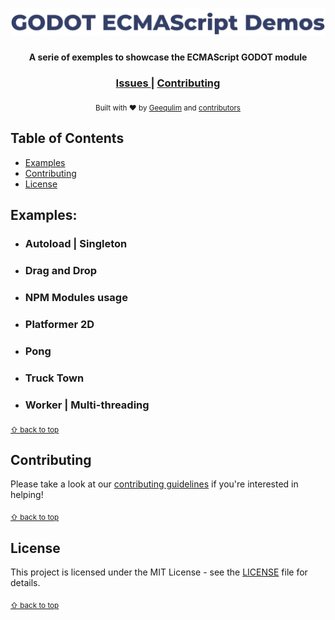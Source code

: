 <h1 align="center">
  <img src="./logo.png" alt="GODOT ECMAScript Demos"/>
</h1>
<div align="center">
  <strong>A serie of exemples to showcase the ECMAScript GODOT module</strong>
</div>

<div align="center">
  <h3>
    <a href="https://github.com/GodotExplorer/ECMAScriptDemos/issues">
      Issues
    </a>
    <span> | </span>
    <a href="https://github.com/GodotExplorer/ECMAScriptDemos/blob/master/.github/CONTRIBUTING.md">
      Contributing
    </a>
  </h3>
</div>
<div align="center">
  <sub>Built with ❤︎ by
  <a href="https://twitter.com/Geequlim">Geequlim</a> and
  <a href="https://github.com/GodotExplorer/ECMAScriptDemos/graphs/contributors">
    contributors
  </a>
</div>
<div id="contents"></div>

## Table of Contents
- [Examples](#examples)
- [Contributing](#contributing)
- [License](#license)

## Examples:

* ### Autoload | Singleton
* ### Drag and Drop
* ### NPM Modules usage
* ### Platformer 2D
* ### Pong
* ### Truck Town
* ### Worker | Multi-threading

<sub>[⇧ back to top](#contents)</sub>

## Contributing
Please take a look at our [contributing guidelines](.github/CONTRIBUTING.md) if you're interested in helping!

<sub>[⇧ back to top](#contents)</sub>

## License
This project is licensed under the MIT License - see the [LICENSE](LICENSE) file for details.

<sub>[⇧ back to top](#contents)</sub>
